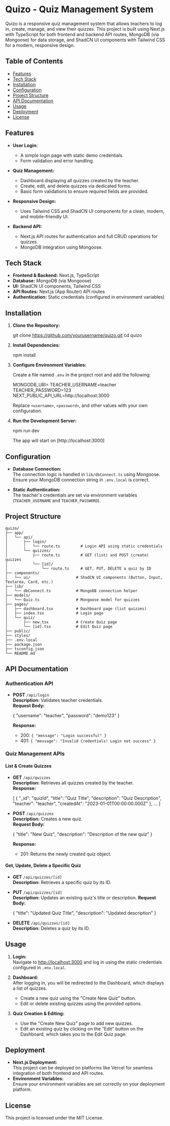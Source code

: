 # Quizo - Quiz Management System

Quizo is a responsive quiz management system that allows teachers to log in, create, manage, and view their quizzes. This project is built using Next.js with TypeScript for both frontend and backend API routes, MongoDB (via Mongoose) for data storage, and ShadCN UI components with Tailwind CSS for a modern, responsive design.

## Table of Contents

- [Features](#features)
- [Tech Stack](#tech-stack)
- [Installation](#installation)
- [Configuration](#configuration)
- [Project Structure](#project-structure)
- [API Documentation](#api-documentation)
- [Usage](#usage)
- [Deployment](#deployment)
- [License](#license)

## Features

- **User Login:**
  - A simple login page with static demo credentials.
  - Form validation and error handling.
  
- **Quiz Management:**
  - Dashboard displaying all quizzes created by the teacher.
  - Create, edit, and delete quizzes via dedicated forms.
  - Basic form validations to ensure required fields are provided.

- **Responsive Design:**
  - Uses Tailwind CSS and ShadCN UI components for a clean, modern, and mobile-friendly UI.

- **Backend API:**
  - Next.js API routes for authentication and full CRUD operations for quizzes.
  - MongoDB integration using Mongoose.

## Tech Stack

- **Frontend & Backend:** Next.js, TypeScript
- **Database:** MongoDB (via Mongoose)
- **UI:** ShadCN UI components, Tailwind CSS
- **API Routes:** Next.js (App Router) API routes
- **Authentication:** Static credentials (configured in environment variables)

## Installation

1. **Clone the Repository:**

   git clone https://github.com/yourusername/quizo.git
   cd quizo
   

2. **Install Dependencies:**

   npm install
   

3. **Configure Environment Variables:**

   Create a file named `.env` in the project root and add the following:

   MONGODB_URI=
   TEACHER_USERNAME=teacher
   TEACHER_PASSWORD=123
   NEXT_PUBLIC_API_URL=http://localhost:3000


   Replace `<username>`, `<password>`, and other values with your own configuration.

4. **Run the Development Server:**

   npm run dev

   The app will start on [http://localhost:3000]

## Configuration

- **Database Connection:**  
  The connection logic is handled in `lib/dbConnect.ts` using Mongoose. Ensure your MongoDB connection string in `.env.local` is correct.

- **Static Authentication:**  
  The teacher's credentials are set via environment variables (`TEACHER_USERNAME` and `TEACHER_PASSWORD`).

## Project Structure

```
quizo/
├── app/
│   └── api/
│       ├── login/
│       │   └── route.ts         # Login API using static credentials
│       └── quizzes/
│           ├── route.ts         # GET (list) and POST (create) quizzes
│           └── [id]/
│               └── route.ts     # GET, PUT, DELETE a quiz by ID
├── components/
│   └── ui/                    # ShadCN UI components (Button, Input, Textarea, Card, etc.)
├── lib/
│   └── dbConnect.ts           # MongoDB connection helper
├── models/
│   └── Quiz.ts                # Mongoose model for quizzes
├── pages/
│   ├── dashboard.tsx          # Dashboard page (list quizzes)
│   ├── index.tsx              # Login page
│   └── quiz/
│       ├── new.tsx            # Create Quiz page
│       └── [id].tsx           # Edit Quiz page
├── public/
├── styles/
├── .env.local
├── package.json
├── tsconfig.json
└── README.md
```

## API Documentation

### Authentication API

- **POST** `/api/login`  
  **Description:** Validates teacher credentials.  
  **Request Body:**
  
  {
    "username": "teacher",
    "password": "demo123"
  }
  
  **Response:**
  - 200: `{ "message": "Login successful" }`
  - 401: `{ "message": "Invalid Credentials! Login not success" }`

### Quiz Management APIs

#### List & Create Quizzes

- **GET** `/api/quizzes`  
  **Description:** Retrieves all quizzes created by the teacher.  
  **Response:**
  
  [
    {
      "_id": "quizId",
      "title": "Quiz Title",
      "description": "Quiz Description",
      "teacher": "teacher",
      "createdAt": "2023-01-01T00:00:00.000Z"
    },
    ...
  ]
  

- **POST** `/api/quizzes`  
  **Description:** Creates a new quiz.  
  **Request Body:**
  
  {
    "title": "New Quiz",
    "description": "Description of the new quiz"
  }
  
  **Response:**  
  - 201: Returns the newly created quiz object.

#### Get, Update, Delete a Specific Quiz

- **GET** `/api/quizzes/[id]`  
  **Description:** Retrieves a specific quiz by its ID.
  
- **PUT** `/api/quizzes/[id]`  
  **Description:** Updates an existing quiz's title or description.
  **Request Body:**
  
  {
    "title": "Updated Quiz Title",
    "description": "Updated description"
  }
  

- **DELETE** `/api/quizzes/[id]`  
  **Description:** Deletes a quiz by its ID.

## Usage

1. **Login:**  
   Navigate to [http://localhost:3000](http://localhost:3000) and log in using the static credentials configured in `.env.local`.

2. **Dashboard:**  
   After logging in, you will be redirected to the Dashboard, which displays a list of quizzes.  
   - Create a new quiz using the "Create New Quiz" button.
   - Edit or delete existing quizzes using the provided options.

3. **Quiz Creation & Editing:**  
   - Use the "Create New Quiz" page to add new quizzes.
   - Edit an existing quiz by clicking on the "Edit" button on the Dashboard, which takes you to the Edit Quiz page.

## Deployment

- **Next.js Deployment:**  
  This project can be deployed on platforms like Vercel for seamless integration of both frontend and API routes.
- **Environment Variables:**  
  Ensure your environment variables are set correctly on your deployment platform.

## License

This project is licensed under the MIT License.
